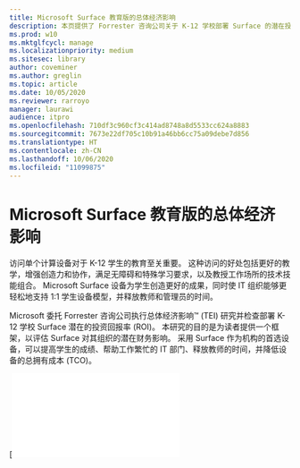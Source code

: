 ```yaml
---
title: Microsoft Surface 教育版的总体经济影响
description: 本页提供了 Forrester 咨询公司关于 K-12 学校部署 Surface 的潜在投资回报 (ROI) 研究报告的可下载 PDF 文件。
ms.prod: w10
ms.mktglfcycl: manage
ms.localizationpriority: medium
ms.sitesec: library
author: coveminer
ms.author: greglin
ms.topic: article
ms.date: 10/05/2020
ms.reviewer: rarroyo
manager: laurawi
audience: itpro
ms.openlocfilehash: 710df3c960cf3c414ad8748a8d5533cc624a8883
ms.sourcegitcommit: 7673e22df705c10b91a46bb6cc75a09debe7d856
ms.translationtype: HT
ms.contentlocale: zh-CN
ms.lasthandoff: 10/06/2020
ms.locfileid: "11099875"
---
```

# Microsoft Surface 教育版的总体经济影响

访问单个计算设备对于 K-12 学生的教育至关重要。 这种访问的好处包括更好的教学，增强创造力和协作，满足无障碍和特殊学习要求，以及教授工作场所的技术技能组合。 Microsoft Surface 设备为学生创造更好的成果，同时使 IT 组织能够更轻松地支持 1:1 学生设备模型，并释放教师和管理员的时间。

Microsoft 委托 Forrester 咨询公司执行总体经济影响&trade; (TEI) 研究并检查部署 K-12 学校 Surface 潜在的投资回报率 (ROI)。 本研究的目的是为读者提供一个框架，以评估 Surface 对其组织的潜在财务影响。 采用 Surface 作为机构的首选设备，可以提高学生的成绩、帮助工作繁忙的 IT 部门、释放教师的时间，并降低设备的总拥有成本 (TCO)。

[![T[Microsoft Surface 教育版的总体经济影响](./images/download-report.png)](./media/forrester-tei-microsoft-surface-for-education.pdf)



